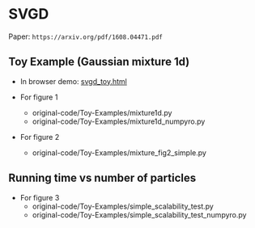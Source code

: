 # SVGD

Paper: `https://arxiv.org/pdf/1608.04471.pdf`


## Toy Example (Gaussian mixture 1d)

- In browser demo: [svgd_toy.html](./svgd_toy.html)

- For figure 1
  - original-code/Toy-Examples/mixture1d.py
  - original-code/Toy-Examples/mixture1d_numpyro.py

- For figure 2
  - original-code/Toy-Examples/mixture_fig2_simple.py

## Running time vs number of particles

- For figure 3
  - original-code/Toy-Examples/simple_scalability_test.py
  - original-code/Toy-Examples/simple_scalability_test_numpyro.py